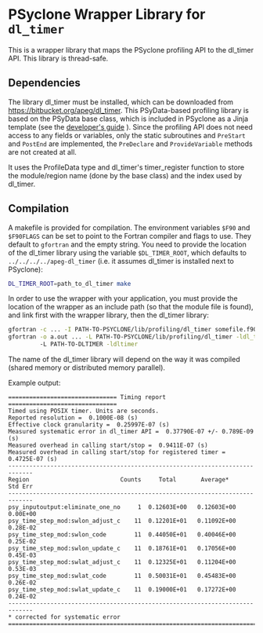 # PSyclone Wrapper Library for `dl_timer`

This is a wrapper library that maps the PSyclone profiling API
to the dl_timer API. This library is thread-safe.


## Dependencies
The library dl_timer must be installed, which can be downloaded from
https://bitbucket.org/apeg/dl_timer.
This PSyData-based profiling library is based on the PSyData base class,
which is included in PSyclone as a Jinja template (see the
[developer's guide](https://psyclone-dev.readthedocs.io/en/latest/psy_data.html#psydata-base-class)
). Since the profiling API does not need access to any fields or variables,
only the static subroutines and ``PreStart`` and ``PostEnd`` are implemented,
the ``PreDeclare`` and ``ProvideVariable`` methods are not created at all.

It uses the ProfileData type and dl_timer's timer_register function
to store the module/region name (done by the base class) and the index used
by dl_timer.

## Compilation
A makefile is provided for compilation. The environment variables
``$F90`` and ``$F90FLAGS`` can be set to point to the Fortran compiler
and flags to use. They default to ``gfortran`` and the empty string.
You need to provide the location of the dl_timer library using the
variable ``$DL_TIMER_ROOT``, which defaults to ``../../../../apeg-dl_timer``
(i.e. it assumes dl_timer is installed next to PSyclone):

```sh
DL_TIMER_ROOT=path_to_dl_timer make
```

In order to use the wrapper with your application, you must provide the
location of the wrapper as an include path (so that the module file is found),
and link first with the wrapper library, then the dl_timer library:

```sh
gfortran -c ... -I PATH-TO-PSYCLONE/lib/profiling/dl_timer somefile.f90
gfortran -o a.out ... -L PATH-TO-PSYCLONE/lib/profiling/dl_timer -ldl_timer_psy
         -L PATH-TO-DLTIMER -ldltimer
```
The name of the dl_timer library will depend on the way it was compiled
(shared memory or distributed memory parallel).

Example output:

```
=============================== Timing report ===============================
Timed using POSIX timer. Units are seconds.
Reported resolution =  0.1000E-08 (s)
Effective clock granularity =  0.25997E-07 (s)
Measured systematic error in dl_timer API =  0.37790E-07 +/- 0.789E-09 (s)
Measured overhead in calling start/stop =  0.9411E-07 (s)
Measured overhead in calling start/stop for registered timer =  0.4725E-07 (s)
-----------------------------------------------------------------------------
Region                          Counts     Total       Average*     Std Err
-----------------------------------------------------------------------------
psy_inputoutput:eliminate_one_no     1  0.12603E+00   0.12603E+00  0.00E+00
psy_time_step_mod:swlon_adjust_c    11  0.12201E+01   0.11092E+00  0.28E-02
psy_time_step_mod:swlon_code        11  0.44050E+01   0.40046E+00  0.25E-02
psy_time_step_mod:swlon_update_c    11  0.18761E+01   0.17056E+00  0.45E-03
psy_time_step_mod:swlat_adjust_c    11  0.12325E+01   0.11204E+00  0.53E-03
psy_time_step_mod:swlat_code        11  0.50031E+01   0.45483E+00  0.26E-02
psy_time_step_mod:swlat_update_c    11  0.19000E+01   0.17272E+00  0.24E-02
-----------------------------------------------------------------------------
* corrected for systematic error
=============================================================================
```
